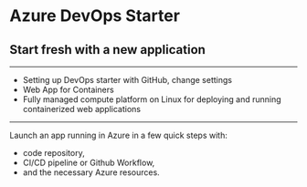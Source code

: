 # Azure DevOps Starter
## Start fresh with a new application
---
* Setting up DevOps starter with GitHub, change settings
* Web App for Containers
* Fully managed compute platform on Linux for deploying and running containerized web applications
---
Launch an app running in Azure in a few quick steps with: 
- code repository, 
- CI/CD pipeline or Github Workflow, 
- and the necessary Azure resources.
